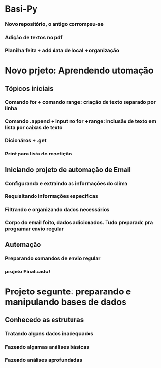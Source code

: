 # Basi-Py
### Novo repositório, o antigo corrompeu-se
### Adição de textos no pdf
### Planilha feita + add data de local + organização

# Novo prjeto: Aprendendo utomação
## Tópicos iniciais
### Comando for + comando range: criação de texto separado por linha
### Comando .append + input no for + range: inclusão de texto em lista por caixas de texto
### Dicionáros + .get
### Print para lista de repetição
## Iniciando projeto de automação de Email
### Configurando e extraindo as informações do clima
### Requisitando informações específicas
### Filtrando e organizando dados necessários
### Corpo do email foito, dados adicionados. Tudo preparado pra programar envio regular
## Automação
### Preparando comandos de envio regular
### projeto Finalizado!

# Projeto segunte: preparando e manipulando bases de dados
## Conhecedo as estruturas
### Tratando alguns dados inadequados
### Fazendo algumas análises básicas
### Fazendo análises aprofundadas